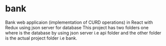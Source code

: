 # bank
Bank web applicaion (implementation of CURD operations) in React with Redux using json server for database 
This project has two folders one where is the database by using json server i.e api folder and the other folder is the actual project folder i.e bank.
